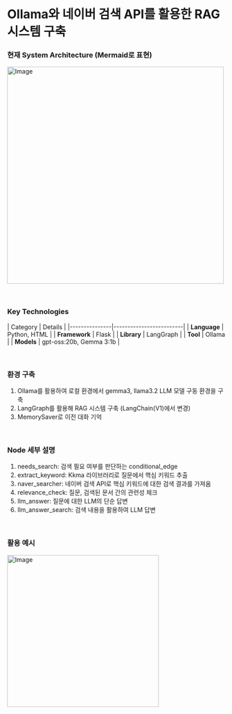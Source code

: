 <h1>Ollama와 네이버 검색 API를 활용한 RAG 시스템 구축</h1>
<h3>현재 System Architecture (Mermaid로 표현)</h3>
<img width="500" alt="Image" src="https://github.com/user-attachments/assets/b205f3e5-66a5-4cb2-adb2-4ea9f1aed38d" />

</br><h3>Key Technologies</h3>
| Category      | Details                 |
|---------------|-------------------------|
| **Language**  | Python, HTML            |
| **Framework** | Flask                   |
| **Library**   | LangGraph               |
| **Tool**      | Ollama                  |
| **Models**    | gpt-oss:20b, Gemma 3:1b    |

</br><h3>환경 구축</h3>
1. Ollama를 활용하여 로컬 환경에서 gemma3, llama3.2 LLM 모델 구동 환경을 구축</br>
2. LangGraph를 활용해 RAG 시스템 구축 (LangChain(V1)에서 변경)
3. MemorySaver로 이전 대화 기억

</br><h3>Node 세부 설명</h3>
1. needs_search: 검색 필요 여부를 판단하는 conditional_edge </br>
2. extract_keyword: Kkma 라이브러리로 질문에서 핵심 키워드 추출 </br>
3. naver_searcher: 네이버 검색 API로 핵심 키워드에 대한 검색 결과를 가져옴 </br>
4. relevance_check: 질문, 검색된 문서 간의 관련성 체크 </br>
5. llm_answer: 질문에 대한 LLM의 단순 답변 </br>
6. llm_answer_search: 검색 내용을 활용하여 LLM 답변 </br>

</br><h3>활용 예시</h3>
<img width="350" alt="Image" src="https://github.com/user-attachments/assets/7a8a9260-642a-45ce-8016-8819088abfd5" />
